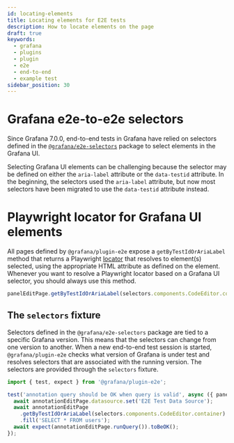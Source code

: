 ```yaml
---
id: locating-elements
title: Locating elements for E2E tests
description: How to locate elements on the page
draft: true
keywords:
  - grafana
  - plugins
  - plugin
  - e2e
  - end-to-end
  - example test
sidebar_position: 30
---
```


# Grafana e2e-to-e2e selectors

Since Grafana 7.0.0, end-to-end tests in Grafana have relied on selectors defined in the [`@grafana/e2e-selectors`](https://github.com/grafana/grafana/tree/main/packages/grafana-e2e-selectors) package to select elements in the Grafana UI.

Selecting Grafana UI elements can be challenging because the selector may be defined on either the `aria-label` attribute or the `data-testid` attribute. In the beginning, the selectors used the `aria-label` attribute, but now most selectors have been migrated to use the `data-testid` attribute instead.

# Playwright locator for Grafana UI elements

All pages defined by `@grafana/plugin-e2e` expose a `getByTestIdOrAriaLabel` method that returns a Playwright [locator](https://playwright.dev/docs/locators) that resolves to element(s) selected, using the appropriate HTML attribute as defined on the element. Whenever you want to resolve a Playwright locator based on a Grafana UI selector, you should always use this method.

```ts
panelEditPage.getByTestIdOrAriaLabel(selectors.components.CodeEditor.container).click();
```

## The `selectors` fixture

Selectors defined in the `@grafana/e2e-selectors` package are tied to a specific Grafana version. This means that the selectors can change from one version to another. When a new end-to-end test session is started, `@grafana/plugin-e2e` checks what version of Grafana is under test and resolves selectors that are associated with the running version. The selectors are provided through the `selectors` fixture.

```ts
import { test, expect } from '@grafana/plugin-e2e';

test('annotation query should be OK when query is valid', async ({ panelEditPage, page, selectors }) => {
  await annotationEditPage.datasource.set('E2E Test Data Source');
  await annotationEditPage
    .getByTestIdOrAriaLabel(selectors.components.CodeEditor.container)
    .fill('SELECT * FROM users');
  await expect(annotationEditPage.runQuery()).toBeOK();
});
```
